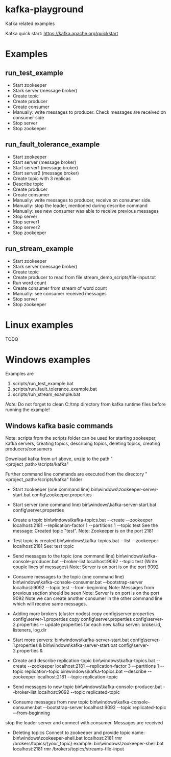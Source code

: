 # kafka-playground
Kafka related examples

Kafka quick start: https://kafka.apache.org/quickstart

# Examples
## run_test_example
- Start zookeeper
- Stark server (message broker)
- Create topic
- Create producer
- Create consumer
- Manually: write messages to producer. Check messages are received on consumer side
- Stop server
- Stop zookeeper

## run_fault_tolerance_example
- Start zookeeper
- Start server (message broker)
- Start server1 (message broker)
- Start server2 (message broker)
- Create topic with 3 replicas
- Describe topic
- Create producer
- Create consumer
- Manually: write messages to producer, receive on consumer side.
- Manually: stop the leader, mentioned during describe command
- Manually: see new consumer was able to receive previous messages
- Stop server
- Stop server1
- Stop server2
- Stop zookeeper

## run_stream_example
- Start zookeeper
- Stark server (message broker)
- Create topic
- Create producer to read from file stream_demo_scripts/file-input.txt
- Run word count
- Create consumer from stream of word count
- Manually: see consumer received messages
- Stop server
- Stop zookeeper

# Linux examples
  TODO
  
# Windows examples
Examples are 
1) scripts/run_test_example.bat
2) scripts/run_fault_tolerance_example.bat
3) scripts/run_stream_example.bat

*Note:* Do not forget to clean C:/tmp directory from kafka runtime files before running the example!

## Windows kafka basic commands

Note: scripts from the scripts folder can be used for starting zookeeper, kafka servers, creating topics, describing topics, deleting topics, creating producers/consumers

Download kafka from url above, unzip to the path "<project_path>/scripts/kafka"

Further command line commands are executed from the directory "<project_path>/scripts/kafka" folder

- Start zookeeper (one command line)
bin\windows\zookeeper-server-start.bat config\zookeeper.properties

- Start server (one command line)
bin\windows\kafka-server-start.bat config\server.properties

- Create a topic
bin\windows\kafka-topics.bat --create --zookeeper localhost:2181 --replication-factor 1 --partitions 1 --topic test
See the message: Created topic "test".
Note: Zookeeper is on the port 2181

- Test topic is created
bin\windows\kafka-topics.bat --list --zookeeper localhost:2181
See: test topic

- Send messages to the topic (one command line)
bin\windows\kafka-console-producer.bat --broker-list localhost:9092 --topic test
(Write couple lines of messages)
Note: Server is on port is on the port 9092

- Consume messages to the topic (one command line)
bin\windows\kafka-console-consumer.bat --bootstrap-server localhost:9092 --topic test --from-beginning
Note: Messages from previous section should be seen
Note: Server is on port is on the port 9092
Note we can create another consumer in the other command line which will receive same messages.

- Adding more brokers (cluster nodes)
 copy config\server.properties config\server-1.properties
 copy config\server.properties config\server-2.properties
 -- update properties for each new kafka server: broker.id, listeners, log.dir
 
- Start more servers:
bin\windows\kafka-server-start.bat config\server-1.properties &
bin\windows\kafka-server-start.bat config\server-2.properties &

- Create and describe replication-topic
bin\windows\kafka-topics.bat --create --zookeeper localhost:2181 --replication-factor 3 --partitions 1 --topic replication-topic
bin\windows\kafka-topics.bat --describe --zookeeper localhost:2181 --topic replication-topic

- Send messages to new topic
bin\windows\kafka-console-producer.bat --broker-list localhost:9092 --topic replicated-topic

- Consume messages from new topic
bin\windows\kafka-console-consumer.bat --bootstrap-server localhost:9092 --topic replicated-topic --from-beginning

stop the leader server and connect with consumer. Messages are received

- Deleting topics
Connect to zookeeper and provide topic name:
bin\windows\zookeeper-shell.bat localhost:2181 rmr /brokers/topics/{your_topic}
example: bin\windows\zookeeper-shell.bat localhost:2181 rmr /brokers/topics/streams-file-input

